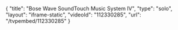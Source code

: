 {
    "title": "Bose Wave SoundTouch Music System IV",
    "type": "solo",
    "layout": "iframe-static",
    "videoId": "112330285",
    "url": "\/tvpembed\/112330285"
}